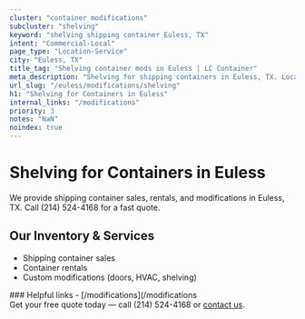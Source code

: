 ```yaml
---
cluster: "container modifications"
subcluster: "shelving"
keyword: "shelving shipping container Euless, TX"
intent: "Commercial-Local"
page_type: "Location-Service"
city: "Euless, TX"
title_tag: "Shelving container mods in Euless | LC Container"
meta_description: "Shelving for shipping containers in Euless, TX. Local fabrication & pro install. LC Container — Since 2003. Get a quote."
url_slug: "/euless/modifications/shelving"
h1: "Shelving for Containers in Euless"
internal_links: "/modifications"
priority: 3
notes: "NaN"
noindex: true
---
```


# Shelving for Containers in Euless

We provide shipping container sales, rentals, and modifications in Euless, TX. Call (214) 524-4168 for a fast quote.

## Our Inventory & Services
- Shipping container sales
- Container rentals
- Custom modifications (doors, HVAC, shelving)

<div data-section="internal-links">
### Helpful links
- [/modifications](/modifications
</div>

<div data-section="cta">
Get your free quote today — call (214) 524-4168 or <a href="/contact">contact us</a>.
</div>

<script type="application/ld+json">{"@context":"https://schema.org","@type":"FAQPage","mainEntity":[{"@type":"Question","name":"How much does delivery cost in Euless, TX?","acceptedAnswer":{"@type":"Answer","text":"Delivery costs vary by distance and container size. Most deliveries in Euless, TX range from $150-$300. Call (214) 524-4168 for an exact quote based on your specific location."}},{"@type":"Question","name":"Do you offer financing or payment plans?","acceptedAnswer":{"@type":"Answer","text":"We accept major credit cards, checks, and can discuss commercial terms for bulk purchases. Call (214) 524-4168 to discuss options."}},{"@type":"Question","name":"Can you customize containers in Euless, TX?","acceptedAnswer":{"@type":"Answer","text":"Yes — we perform modifications like doors, HVAC, insulation, and shelving. Request a custom quote at (214) 524-4168 or via our contact form."}}]}</script>
